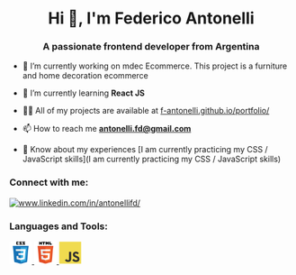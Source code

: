 <h1 align="center">Hi 👋, I'm Federico Antonelli</h1>
<h3 align="center">A passionate frontend developer from Argentina</h3>

- 🔭 I’m currently working on mdec Ecommerce.
This project is a furniture and home decoration ecommerce

- 🌱 I’m currently learning **React JS**

- 👨‍💻 All of my projects are available at [f-antonelli.github.io/portfolio/](f-antonelli.github.io/portfolio/)

- 📫 How to reach me **antonelli.fd@gmail.com**

- 📄 Know about my experiences [I am currently practicing my CSS / JavaScript skills](I am currently practicing my CSS / JavaScript skills)

<h3 align="left">Connect with me:</h3>
<p align="left">
<a href="https://linkedin.com/in/www.linkedin.com/in/antonellifd/" target="blank"><img align="center" src="https://raw.githubusercontent.com/rahuldkjain/github-profile-readme-generator/master/src/images/icons/Social/linked-in-alt.svg" alt="www.linkedin.com/in/antonellifd/" height="30" width="40" /></a>
</p>

<h3 align="left">Languages and Tools:</h3>
<p align="left"> <a href="https://www.w3schools.com/css/" target="_blank"> <img src="https://raw.githubusercontent.com/devicons/devicon/master/icons/css3/css3-original-wordmark.svg" alt="css3" width="40" height="40"/> </a> <a href="https://www.w3.org/html/" target="_blank"> <img src="https://raw.githubusercontent.com/devicons/devicon/master/icons/html5/html5-original-wordmark.svg" alt="html5" width="40" height="40"/> </a> <a href="https://developer.mozilla.org/en-US/docs/Web/JavaScript" target="_blank"> <img src="https://raw.githubusercontent.com/devicons/devicon/master/icons/javascript/javascript-original.svg" alt="javascript" width="40" height="40"/> </a> </p>

